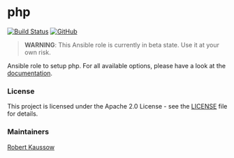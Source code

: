 # php

[![Build Status](https://drone.owncloud.com/api/badges/owncloud-ansible/php/status.svg)](https://drone.owncloud.com/owncloud-ansible/php)
[![GitHub](https://img.shields.io/github/license/owncloud-ansible/php)](https://github.com/owncloud-ansible/php/blob/master/LICENSE)

> __WARNING__: This Ansible role is currently in beta state. Use it at your own risk.

Ansible role to setup php. For all available options, please have a look at the [documentation](https://owncloud-ansible.github.io/role/php/).

### License

This project is licensed under the Apache 2.0 License - see the [LICENSE](LICENSE) file for details.

### Maintainers

[Robert Kaussow](https://github.com/xoxys/)
